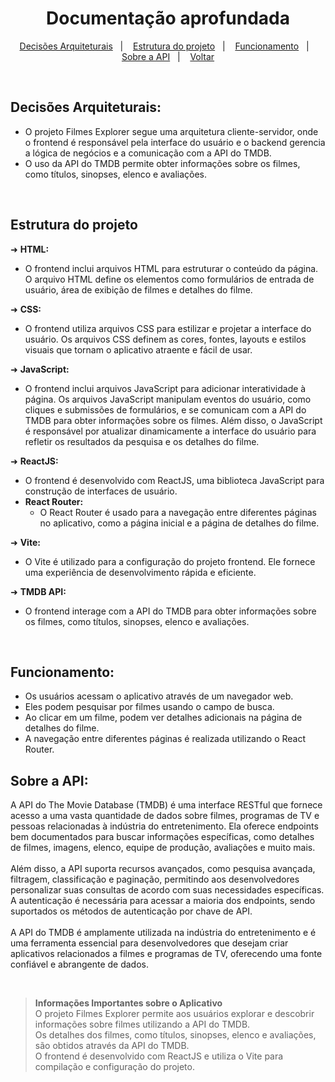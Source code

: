 <h1 align="center"> Documentação aprofundada </h1>

<p align="center">
  <a href="#decisões-arquiteturais">Decisões Arquiteturais</a>&nbsp;&nbsp;&nbsp;|&nbsp;&nbsp;&nbsp;
  <a href="#estrutura-do-projeto">Estrutura do projeto</a>&nbsp;&nbsp;&nbsp;|&nbsp;&nbsp;&nbsp;
  <a href="#funcionamento">Funcionamento</a>&nbsp;&nbsp;&nbsp;|&nbsp;&nbsp;&nbsp;
  <a href="#sobre-a-api">Sobre a API</a>&nbsp;&nbsp;&nbsp;|&nbsp;&nbsp;&nbsp;
  <a href="https://github.com/https-shini/web-chat">Voltar</a>
</p>

<br>

## Decisões Arquiteturais:

- O projeto Filmes Explorer segue uma arquitetura cliente-servidor, onde o frontend é responsável pela interface do usuário e o backend gerencia a lógica de negócios e a comunicação com a API do TMDB. <br>
- O uso da API do TMDB permite obter informações sobre os filmes, como títulos, sinopses, elenco e avaliações.

<br>

## Estrutura do projeto

➜  **HTML:**
   - O frontend inclui arquivos HTML para estruturar o conteúdo da página. O arquivo HTML define os elementos como formulários de entrada de usuário, área de exibição de filmes e detalhes do filme.

➜  **CSS:**
   - O frontend utiliza arquivos CSS para estilizar e projetar a interface do usuário. Os arquivos CSS definem as cores, fontes, layouts e estilos visuais que tornam o aplicativo atraente e fácil de usar.

➜  **JavaScript:**
   - O frontend inclui arquivos JavaScript para adicionar interatividade à página. Os arquivos JavaScript manipulam eventos do usuário, como cliques e submissões de formulários, e se comunicam com a API do TMDB para obter informações sobre os filmes. Além disso, o JavaScript é responsável por atualizar dinamicamente a interface do usuário para refletir os resultados da pesquisa e os detalhes do filme.

➜  **ReactJS:**
   - O frontend é desenvolvido com ReactJS, uma biblioteca JavaScript para construção de interfaces de usuário.
   - **React Router:**
     - O React Router é usado para a navegação entre diferentes páginas no aplicativo, como a página inicial e a página de detalhes do filme.

➜  **Vite:**
   - O Vite é utilizado para a configuração do projeto frontend. Ele fornece uma experiência de desenvolvimento rápida e eficiente.

➜  **TMDB API:**
   - O frontend interage com a API do TMDB para obter informações sobre os filmes, como títulos, sinopses, elenco e avaliações.

<br>

## **Funcionamento:**

- Os usuários acessam o aplicativo através de um navegador web.
- Eles podem pesquisar por filmes usando o campo de busca.
- Ao clicar em um filme, podem ver detalhes adicionais na página de detalhes do filme.
- A navegação entre diferentes páginas é realizada utilizando o React Router.

## **Sobre a API:**

<p>
  A API do The Movie Database (TMDB) é uma interface RESTful que fornece acesso a uma vasta quantidade de dados sobre filmes, programas de TV e pessoas relacionadas à indústria do entretenimento. Ela oferece endpoints bem documentados para buscar informações específicas, como detalhes de filmes, imagens, elenco, equipe de produção, avaliações e muito mais.
<br><br>
Além disso, a API suporta recursos avançados, como pesquisa avançada, filtragem, classificação e paginação, permitindo aos desenvolvedores personalizar suas consultas de acordo com suas necessidades específicas. A autenticação é necessária para acessar a maioria dos endpoints, sendo suportados os métodos de autenticação por chave de API.
<br><br>
A API do TMDB é amplamente utilizada na indústria do entretenimento e é uma ferramenta essencial para desenvolvedores que desejam criar aplicativos relacionados a filmes e programas de TV, oferecendo uma fonte confiável e abrangente de dados.
</p>

<br>

> **Informações Importantes sobre o Aplicativo** <br>
O projeto Filmes Explorer permite aos usuários explorar e descobrir informações sobre filmes utilizando a API do TMDB. <br>
Os detalhes dos filmes, como títulos, sinopses, elenco e avaliações, são obtidos através da API do TMDB. <br>
O frontend é desenvolvido com ReactJS e utiliza o Vite para compilação e configuração do projeto. <br>

